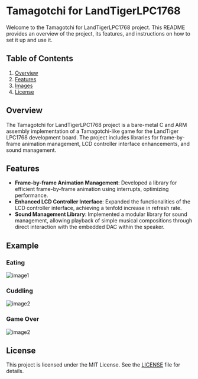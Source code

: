 # Tamagotchi for LandTigerLPC1768

Welcome to the Tamagotchi for LandTigerLPC1768 project. This README provides an overview of the project, its features, and instructions on how to set it up and use it.

## Table of Contents

1. [Overview](#overview)
2. [Features](#features)
3. [Images](#images)
4. [License](#license)

## Overview

The Tamagotchi for LandTigerLPC1768 project is a bare-metal C and ARM assembly implementation of a Tamagotchi-like game for the LandTiger LPC1768 development board. The project includes libraries for frame-by-frame animation management, LCD controller interface enhancements, and sound management.

## Features

- **Frame-by-frame Animation Management**: Developed a library for efficient frame-by-frame animation using interrupts, optimizing performance.
- **Enhanced LCD Controller Interface**: Expanded the functionalities of the LCD controller interface, achieving a tenfold increase in refresh rate.
- **Sound Management Library**: Implemented a modular library for sound management, allowing playback of simple musical compositions through direct interaction with the embedded DAC within the speaker.

## Example
### Eating
![image1](images/image1.gif)
### Cuddling
![image2](images/image2.gif)
### Game Over
![image2](images/image3.gif)

## License

This project is licensed under the MIT License. See the [LICENSE](LICENSE) file for details.
